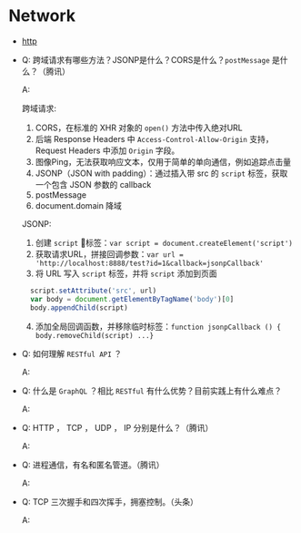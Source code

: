 # Network

- [http](/network_protocol/index)

- Q: 跨域请求有哪些方法？JSONP是什么？CORS是什么？`postMessage` 是什么？（腾讯）

  A:

  跨域请求:
  1. CORS，在标准的 XHR 对象的 `open()` 方法中传入绝对URL
  2. 后端 Response Headers 中 `Access-Control-Allow-Origin` 支持，Request Headers 中添加 `Origin` 字段。
  3. 图像Ping，无法获取响应文本，仅用于简单的单向通信，例如追踪点击量
  4. JSONP（JSON with padding）：通过插入带 src 的 `script` 标签，获取一个包含 JSON 参数的 callback
  <!-- TODO: 补充跨域知识 -->
  5. postMessage
  6. document.domain 降域

  JSONP:
  1. 创建 `script` 标签：`var script = document.createElement('script')`
  2. 获取请求URL，拼接回调参数：`var url = 'http://localhost:8888/test?id=1&callback=jsonpCallback'`
  3. 将 URL 写入 `script` 标签，并将 `script` 添加到页面

  ```javascript
    script.setAttribute('src', url)
    var body = document.getElementByTagName('body')[0]
    body.appendChild(script)
  ```

  4. 添加全局回调函数，并移除临时标签：`function jsonpCallback () { body.removeChild(script) ...}`

- Q: 如何理解 `RESTful API` ？

  A:

- Q: 什么是 `GraphQL` ？相比 `RESTful` 有什么优势？目前实践上有什么难点？

  A:

- Q: HTTP ， TCP ， UDP ， IP 分别是什么？（腾讯）

  A:

- Q: 进程通信，有名和匿名管道。（腾讯）

  A:

- Q: TCP 三次握手和四次挥手，拥塞控制。（头条）

  A: